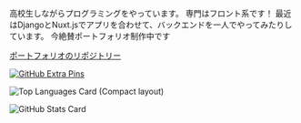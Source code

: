 高校生しながらプログラミングをやっています。
専門はフロント系です！
最近はDjangoとNuxt.jsでアプリを合わせて、バックエンドを一人でやってみたりしています。
今絶賛ポートフォリオ制作中です

[ポートフォリオのリポジトリー](https://github.com/HEKUCHAN/MyPortFolio)

[![GitHub Extra Pins](https://github-readme-stats.vercel.app/api/pin/?username=HEKUCHAN&repo=MyPortfolio&theme=dracula&layout=compact)](https://github.com/HEKUCHAN/MyPortFolio)

![Top Languages Card (Compact layout)](https://github-readme-stats.vercel.app/api/top-langs/?username=HEKUCHAN&layout=compact&theme=dracula)


![GitHub Stats Card](https://github-readme-stats.vercel.app/api?username=HEKUCHAN&show_icons=true&theme=dracula&count_private=true)


